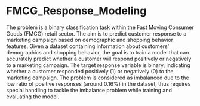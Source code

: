 # FMCG_Response_Modeling

The problem is a binary classification task within the Fast Moving Consumer Goods (FMCG) retail sector. The aim is to predict customer response to a marketing campaign based on demographic and shopping behavior features. Given a dataset containing information about customers' demographics and shopping behavior, the goal is to train a model that can accurately predict whether a customer will respond positively or negatively to a marketing campaign. The target response variable is binary, indicating whether a customer responded positively (1) or negatively (0) to the marketing campaign. The problem is considered as imbalanced due to the low ratio of positive responses (around 0.16%) in the dataset, thus requires special handling to tackle the imbalance problem while training and evaluating the model.

